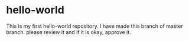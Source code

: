 # hello-world
This is my first hello-world repository. 
I have made this branch of master branch. please review it and if it is okay, approve it. 
